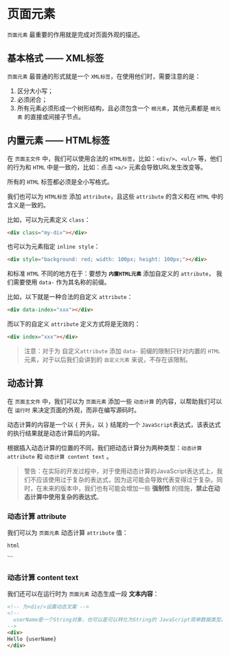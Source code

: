 # 页面元素

```页面元素``` 最重要的作用就是完成对页面外观的描述。

## 基本格式 —— XML标签

```页面元素``` 最普通的形式就是一个 ```XML标签```，在使用他们时，需要注意的是：

1. 区分大小写；
2. 必须闭合；
3. 所有元素必须形成一个树形结构，且必须包含一个 ```根元素```，其他元素都是 ```根元素``` 的直接或间接子节点。

## 内置元素 —— HTML标签

在 ```页面主文件``` 中，我们可以使用合法的 ```HTML标签```，比如：```<div/>```、```<ul/>``` 等，他们的行为和 ```HTML``` 中是一致的，比如：点击 ```<a/>``` 元素会导致URL发生改变等。

所有的 ```HTML``` 标签都必须是全小写格式。

我们也可以为 ```HTML标签``` 添加 ```attribute```，且这些 ```attribute``` 的含义和在 ```HTML``` 中的含义是一致的。

比如，可以为元素定义 ```class```：

```html
<div class="my-div"></div>
```

也可以为元素指定 ```inline style```：

```html
<div style="background: red; width: 100px; height: 100px;"></div>
```

和标准 ```HTML``` 不同的地方在于：要想为 **```内置HTML元素```** 添加自定义的 ```attribute```， 我们需要使用 ```data-``` 作为其名称的前缀。

比如，以下就是一种合法的自定义 ```attribute```：

```html
<div data-index="xxx"></div>
```

而以下的自定义 ```attribute``` 定义方式将是无效的：

```html
<div index="xxx"></div>
```

> 注意：对于为 自定义```attribute``` 添加 ```data-``` 前缀的限制只针对内置的 ```HTML``` 元素，对于以后我们会讲到的 ```自定义元素``` 来说，不存在该限制。

## 动态计算

在 ```页面主文件``` 中，我们可以为 ```页面元素``` 添加一些 ```动态计算``` 的内容，以帮助我们可以在 ```运行时``` 来决定页面的外观，而非在编写源码时。

动态计算的内容是一个以 ```{``` 开头，以 ```}``` 结尾的一个 ```JavaScript```表达式，该表达式的执行结果就是动态计算后的内容。

根据插入动态计算的位置的不同，我们把动态计算分为两种类型：```动态计算 attribute``` 和 ```动态计算 content text``` 。

> 警告：在实际的开发过程中，对于使用动态计算的JavaScript表达式上，我们不应该使用过于复杂的表达式，因为这可能会导致代表变得过于复杂。同时，在未来的版本中，我们也有可能会增加一些 **强制性** 的措施，**禁止在动态计算中使用复杂的表达式**。

### 动态计算 attribute

我们可以为 ```页面元素``` 动态计算 ```attribute``` 值：

```html```
<!-- 为<div/>设置动态样式 -->
<!-- 
  styleDict是一个普通JavaScript对象，其值类似这样：
  styleDict = {
    background: 'red',
    width: '100px',
    height: '100px'
  };
-->
<div style={styleDict}></div>
```


### 动态计算 content text

我们还可以在运行时为 ```页面元素``` 动态生成一段 **文本内容**：

```html
<!-- 为<div/>设置动态文案 -->
<!--
  userName是一个String对象，也可以是可以转化为String的 JavaScript简单数据类型。
-->
<div>
Hello {userName}
</div>
```